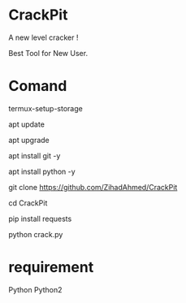# CrackPit
A new level cracker !

Best Tool for New User.



# Comand
termux-setup-storage

apt update 

apt upgrade

apt install git -y

apt install python -y

git clone https://github.com/ZihadAhmed/CrackPit

cd CrackPit

pip install requests

python crack.py


# requirement

Python 
Python2 


